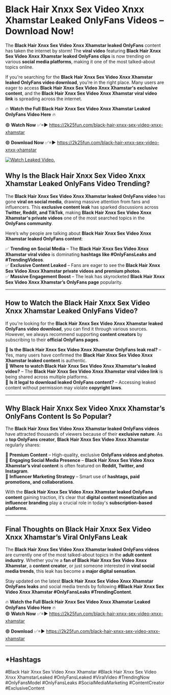 # Black Hair Xnxx Sex Video Xnxx Xhamstar Leaked OnlyFans Videos – Download Now!

The **Black Hair Xnxx Sex Video Xnxx Xhamstar leaked OnlyFans** content has taken the internet by storm! The **viral video** featuring **Black Hair Xnxx Sex Video Xnxx Xhamstar leaked OnlyFans clips** is now trending on various **social media platforms**, making it one of the most talked-about topics online.  

If you're searching for the **Black Hair Xnxx Sex Video Xnxx Xhamstar leaked OnlyFans video download**, you’re in the right place. Many users are eager to access **Black Hair Xnxx Sex Video Xnxx Xhamstar's exclusive content**, and the **Black Hair Xnxx Sex Video Xnxx Xhamstar viral video link** is spreading across the internet.  

🔥 **Watch the Full Black Hair Xnxx Sex Video Xnxx Xhamstar Leaked OnlyFans Video Here** 🔥  

🟢 **Watch Now** ✅=► https://2k25fun.com/black-hair-xnxx-sex-video-xnxx-xhamstar

🟢 **Download Now** ✅=► https://2k25fun.com/black-hair-xnxx-sex-video-xnxx-xhamstar

[![Watch Leaked Video.](https://miro.medium.com/v2/resize:fit:828/format:webp/1*cilzJN44JGOrTw9NJCrNHA.gif "Watch Leaked Video")](https://2k25fun.com/black-hair-xnxx-sex-video-xnxx-xhamstar)

## **Why Is the Black Hair Xnxx Sex Video Xnxx Xhamstar Leaked OnlyFans Video Trending?**  

The **Black Hair Xnxx Sex Video Xnxx Xhamstar leaked OnlyFans video** has gone **viral on social media**, drawing massive attention from fans and influencers. This **exclusive content leak** has sparked discussions across **Twitter, Reddit, and TikTok**, making **Black Hair Xnxx Sex Video Xnxx Xhamstar's private videos** one of the most searched topics in the **OnlyFans community**.  

Here’s why people are talking about **Black Hair Xnxx Sex Video Xnxx Xhamstar leaked OnlyFans content**:  

✅ **Trending on Social Media** – The **Black Hair Xnxx Sex Video Xnxx Xhamstar viral video** is dominating **hashtags like #OnlyFansLeaks and #TrendingVideos**.  
✅ **Exclusive Content Leaked** – Fans are eager to see the **Black Hair Xnxx Sex Video Xnxx Xhamstar private videos and premium photos**.  
✅ **Massive Engagement Boost** – The leak has skyrocketed **Black Hair Xnxx Sex Video Xnxx Xhamstar’s OnlyFans page** popularity.  

---

## **How to Watch the Black Hair Xnxx Sex Video Xnxx Xhamstar Leaked OnlyFans Video?**  

If you're looking for the **Black Hair Xnxx Sex Video Xnxx Xhamstar leaked OnlyFans video download**, you can find it through various sources. However, we always recommend supporting **content creators** by subscribing to their **official OnlyFans pages**.  

🔹 **Is the Black Hair Xnxx Sex Video Xnxx Xhamstar OnlyFans leak real?** – Yes, many users have confirmed the **Black Hair Xnxx Sex Video Xnxx Xhamstar leaked content** is authentic.  
🔹 **Where to watch Black Hair Xnxx Sex Video Xnxx Xhamstar's leaked video?** – The **Black Hair Xnxx Sex Video Xnxx Xhamstar viral video link** is being shared across multiple platforms.  
🔹 **Is it legal to download leaked OnlyFans content?** – Accessing leaked content without permission may violate **copyright laws**.  

---

## **Why Black Hair Xnxx Sex Video Xnxx Xhamstar’s OnlyFans Content Is So Popular?**  

The **Black Hair Xnxx Sex Video Xnxx Xhamstar leaked OnlyFans videos** have attracted thousands of viewers because of their **exclusive nature**. As a **top OnlyFans creator**, **Black Hair Xnxx Sex Video Xnxx Xhamstar** regularly shares:  

📌 **Premium Content** – High-quality, exclusive **OnlyFans videos and photos**.  
📌 **Engaging Social Media Presence** – **Black Hair Xnxx Sex Video Xnxx Xhamstar’s viral content** is often featured on **Reddit, Twitter, and Instagram**.  
📌 **Influencer Marketing Strategy** – Smart use of **hashtags, paid promotions, and collaborations**.  

With the **Black Hair Xnxx Sex Video Xnxx Xhamstar leaked OnlyFans content** gaining traction, it’s clear that **digital content monetization and influencer branding** play a crucial role in today's **subscription-based platforms**.  

---

## **Final Thoughts on Black Hair Xnxx Sex Video Xnxx Xhamstar’s Viral OnlyFans Leak**  

The **Black Hair Xnxx Sex Video Xnxx Xhamstar leaked OnlyFans videos** are currently one of the most talked-about topics in the **adult content industry**. Whether you're a **fan of Black Hair Xnxx Sex Video Xnxx Xhamstar**, a **content creator**, or just someone interested in **viral social media trends**, this leak has become a **major digital sensation**.  

Stay updated on the latest **Black Hair Xnxx Sex Video Xnxx Xhamstar OnlyFans leaks** and social media trends by following **#Black Hair Xnxx Sex Video Xnxx Xhamstar #OnlyFansLeaks #TrendingContent**.  

🔥 **Watch the Full Black Hair Xnxx Sex Video Xnxx Xhamstar Leaked OnlyFans Video Here** 🔥  
🟢 **Watch Now** ✅=► https://2k25fun.com/black-hair-xnxx-sex-video-xnxx-xhamstar

🟢 **Download** ✅=► https://2k25fun.com/black-hair-xnxx-sex-video-xnxx-xhamstar

---

## *Hashtags
#Black Hair Xnxx Sex Video Xnxx Xhamstar #Black Hair Xnxx Sex Video Xnxx XhamstarLeaked #OnlyFansLeaked #ViralVideo #TrendingNow #OnlyFansModel #OnlyFansLeaks #SocialMediaMarketing #ContentCreator #ExclusiveContent  